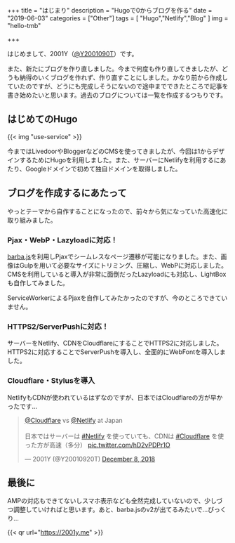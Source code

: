 +++
title = "はじまり"
description = "Hugoで0からブログを作る"
date = "2019-06-03"
categories = ["Other"]
tags = [ "Hugo","Netlify","Blog" ]
img = "hello-tmb"

+++

はじめまして、2001Y（[@Y2001090T](//twitter.com/Y20010920T)）です。

また、新たにブログを作り直しました。今まで何度も作り直してきましたが、どうも納得のいくブログを作れず、作り直すことにしました。かなり前から作成していたのですが、どうにも完成しそうにないので途中までできたところで記事を書き始めたいと思います。過去のブログについては一覧を作成するつもりです。

## はじめてのHugo
{{< img "use-service" >}}

今まではLivedoorやBloggerなどのCMSを使ってきましたが、今回は1からデザインするためにHugoを利用しました。また、サーバーにNetlifyを利用するにあたり、Googleドメインで初めて独自ドメインを取得しました。

## ブログを作成するにあたって

やっとテーマから自作することになったので、前々から気になっていた高速化に取り組みました。

### Pjax・WebP・Lazyloadに対応！

[barba.js](https://barba.js.org)を利用しPjaxでシームレスなページ遷移が可能になりました。また、画像はGulpを用いて必要なサイズにトリミング、圧縮し、WebPに対応しました。CMSを利用していると導入が非常に面倒だったLazyloadにも対応し、LightBoxも自作してみました。

ServiceWorkerによるPjaxを自作してみたかったのですが、今のところできていません。

### HTTPS2/ServerPushに対応！

サーバーをNetlify、CDNをCloudflareにすることでHTTPS2に対応しました。HTTPS2に対応することでServerPushを導入し、全面的にWebFontを導入しました。

### Cloudflare・Stylusを導入

NetlifyもCDNが使われているはずなのですが、日本ではCloudflareの方が早かったです...

<blockquote class="twitter-tweet"><p lang="ja" dir="ltr"><a href="https://twitter.com/Cloudflare?ref_src=twsrc%5Etfw">@Cloudflare</a> vs <a href="https://twitter.com/Netlify?ref_src=twsrc%5Etfw">@Netlify</a> at Japan<br><br>日本ではサーバーは <a href="https://twitter.com/hashtag/Netlify?src=hash&amp;ref_src=twsrc%5Etfw">#Netlify</a> を使っていても、CDNは <a href="https://twitter.com/hashtag/Cloudflare?src=hash&amp;ref_src=twsrc%5Etfw">#Cloudflare</a> を使った方が高速（多分） <a href="https://t.co/hD2vPDPr1O">pic.twitter.com/hD2vPDPr1O</a></p>&mdash; 2001Y (@Y20010920T) <a href="https://twitter.com/Y20010920T/status/1071364550283354112?ref_src=twsrc%5Etfw">December 8, 2018</a></blockquote> <script async src="https://platform.twitter.com/widgets.js" charset="utf-8"></script>

## 最後に

AMPの対応もできてないしスマホ表示なども全然完成していないので、少しづつ調整していければと思います。あと、barba.jsのv2が出てるみたいで...びっくり...

{{< qr url="https://2001y.me" >}}